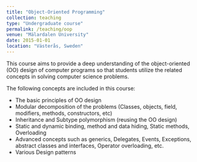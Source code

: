 ```yaml
---
title: "Object-Oriented Programming"
collection: teaching
type: "Undergraduate course"
permalink: /teaching/oop
venue: "Mälardalen University"
date: 2015-01-01
location: "Västerås, Sweden"
---
```


This course aims to provide a deep understanding of the object-oriented (OO) design of computer programs so that students utilize the related concepts in solving computer science problems. 

The following concepts are included in this course:
- The basic principles of OO design
- Modular decomposition of the problems (Classes, objects, field, modifiers, methods, constructors, etc)
- Inheritance and Subtype polymorphism (reusing the OO design) 
- Static and dynamic binding, method and data hiding, Static methods, Overloading
- Advanced concepts such as generics, Delegates, Events, Exceptions, abstract classes and interfaces, Operator overloading, etc.
- Various Design patterns


